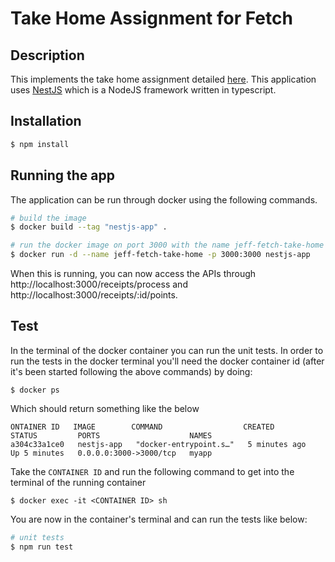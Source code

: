 # Take Home Assignment for Fetch
## Description
This implements the take home assignment detailed [here](https://github.com/fetch-rewards/receipt-processor-challenge#rules). This application uses [NestJS](https://docs.nestjs.com) which is a NodeJS framework written in typescript.

## Installation

```bash
$ npm install
```

## Running the app
The application can be run through docker using the following commands.
```bash
# build the image
$ docker build --tag "nestjs-app" .

# run the docker image on port 3000 with the name jeff-fetch-take-home
$ docker run -d --name jeff-fetch-take-home -p 3000:3000 nestjs-app
```

When this is running, you can now access the APIs through http://localhost:3000/receipts/process and http://localhost:3000/receipts/:id/points.


## Test
In the terminal of the docker container you can run the unit tests. In order to run the tests in the docker terminal you'll need the docker container id (after it's been started following the above commands) by doing:
```
$ docker ps
```
Which should return something like the below
```
ONTAINER ID   IMAGE        COMMAND                  CREATED         STATUS         PORTS                    NAMES
a304c33a1ce0   nestjs-app   "docker-entrypoint.s…"   5 minutes ago   Up 5 minutes   0.0.0.0:3000->3000/tcp   myapp
```

Take the `CONTAINER ID` and run the following command to get into the terminal of the running container
```
$ docker exec -it <CONTAINER ID> sh
```
You are now in the container's terminal and can run the tests like below:

```bash
# unit tests
$ npm run test
```
